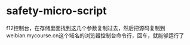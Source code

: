 # safety-micro-script




f12控制台，在存储里面找到这几个参数复制过去，然后把源码复制到weibian.mycourse.cn这个域名的浏览器控制台命令行，回车，就能够运行了
